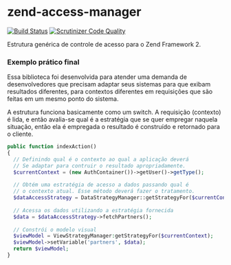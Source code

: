 # zend-access-manager

[![Build Status](https://scrutinizer-ci.com/g/hamboldt/zend-access-manager/badges/build.png?b=master)](https://scrutinizer-ci.com/g/hamboldt/zend-access-manager/build-status/master) [![Scrutinizer Code Quality](https://scrutinizer-ci.com/g/hamboldt/zend-access-manager/badges/quality-score.png?b=master)](https://scrutinizer-ci.com/g/hamboldt/zend-access-manager/?branch=master)

Estrutura genérica de controle de acesso para o Zend Framework 2.


### Exemplo prático final

Essa biblioteca foi desenvolvida para atender uma demanda de desenvolvedores que precisam
adaptar seus sistemas para que exibam resultados diferentes, para contextos diferentes em
requisições que são feitas em um mesmo ponto do sistema.

A estrutura funciona basicamente como um switch. A requisição (contexto) é lida, e então
avalia-se qual é a estratégia que se quer empregar naquela situação, então ela é empregada
o resultado é construído e retornado para o cliente.

```php
public function indexAction()
{
  // Definindo qual é o contexto ao qual a aplicação deverá
  // Se adaptar para contruir o resultado apropriadamente.
  $currentContext = (new AuthContainer())->getUser()->getType();
  
  // Obtém uma estratégia de acesso a dados passando qual é
  // o contexto atual. Esse método deverá fazer o tratamento.
  $dataAccessStrategy = DataStrategyManager::getStrategyFor($currentContext);
  
  // Acessa os dados utilizando a estratégia fornecida
  $data = $dataAccessStrategy->fetchPartners();
  
  // Constrói o modelo visual
  $viewModel = ViewStrategyManager:getStrategyFor($currentContext);
  $viewModel->setVariable('partners', $data);
  return $viewModel;
}
```
